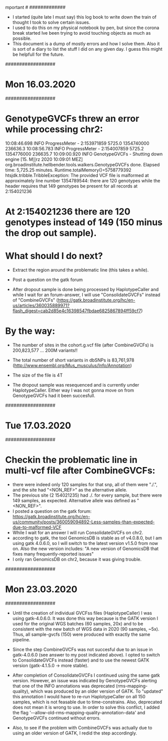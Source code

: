 mportant #
#############

- I started (quite late I must say) this log book to write down the train of thought I took to solve certain issues. 
- I used to do this on my physical notebook by pen, but since the corona break started Ive been trying to avoid touching objects as much as possible. 
- This document is a dump of mostly errors and how I solve them. Also it is sort of a diary to list the stuff I did on any given day. I guess this might be helpfull for the future.


##################
# Mon 16.03.2020 # 
##################


# GenotypeGVCFs threw an error while processing chr2:

10:08:46.698 INFO  ProgressMeter -          2:153971859           5725.0            1354740000         236636.3
10:08:56.783 INFO  ProgressMeter -          2:154007859           5725.2            1354776000         236635.7
10:09:00.920 INFO  GenotypeGVCFs - Shutting down engine
[15. M▒rz 2020 10:09:01 MEZ] org.broadinstitute.hellbender.tools.walkers.GenotypeGVCFs done. Elapsed time: 5,725.25 minutes.
Runtime.totalMemory()=5758779392
htsjdk.tribble.TribbleException: The provided VCF file is malformed at approximately line number 1354789544: there are 120 genotypes while the header requires that 149 genotypes be present for all records at 2:154021236

# At 2:154021236 there are 120 genotypes instead of 149 (150 minus the drop out sample).

# What should I do next?

- Extract the region around the problematic line (this takes a while).

- Post a question on the gatk forum

- After dropout sample is done being processed by HaplotypeCaller and while I wait for an forum-answer, I will use "ConsolidateGVCFs" instead of "CombineGVCFs" (https://gatk.broadinstitute.org/hc/en-us/articles/360035889971?flash_digest=cab2d85e4c16398547fbdae6825867894ff59cf7)

# By the way:
- The number of sites in the cohort.g.vcf file (after CombineGVCFs) is 200,823,577 ... 200M variants!!

- The total number of short variants in dbSNPs is 83,761,978 (http://www.ensembl.org/Mus_musculus/Info/Annotation)

- The size of the file is 4T

- The dropout sample was resequenced and is currently under HaplotypeCaller. Either way I was not gonna move on from GenotypeGVCFs had it been succesfull.

##################
# Tue 17.03.2020 #
##################

# Checkin the problematic line in multi-vcf file after CombineGVCFs:
- there were indeed only 120 samples for that snp, all of them were "./.", and the site had "<NON_REF>" as the alternative allele. 
- The previous site (2       154021235) had ./. for every sample, but there were 149 samples, as expected. Alternative allele was defined as "<NON_REF>".
- I posted a question on the gatk forum: https://gatk.broadinstitute.org/hc/en-us/community/posts/360059094892-Less-samples-than-expected-due-to-malformed-VCF
- While I wait for an answer I will run ConsolidateGVCFs on chr2. 
- according to gatk, the tool GenomicsDB is stable as of v4.0.8.0, but I am using gatk 4.0.6.0, so I will switch to the latest version v1.5.0 from now on. Also the new version includes: "A new version of GenomicsDB that fixes many frequently-reported issues"
- I only ran GenomicsDB on chr2, because it was giving trouble.

##################
# Mon 23.03.2020 #
##################

* Until the creation of individual GVCFss files (HaplotypeCaller) I was using gatk-4.0.6.0. It was done this way because is the GATK version I used for the original WGS batches (60 samples, 20x) and to be consistent with the new batch of WGS data in 2020 (90 samples, ~5x). Thus, all sample-gvcfs (150) were produced with exactly the same pipeline.

* Since the step CombineGVCFs was not succesful due to an issue in gatk-4.0.6.0 (see answer to my post indicated above). I opted to switch to ConsolidateGVCFs instead (faster) and to use the newest GATK version (gatk-4.1.5.0 -> more stable). 

* After completion of ConsolidateGVCFs I continued using the same gatk version. However, an issue was indicated by GenotypeGVCFs alerting that one of the INFO annotations was deprecated (rms-mapping-quality), which was produced by an older version of GATK. To "updated" this annotation I would have to re-run HaplotypeCaller on all 150 samples, which is not feasable due to time-constrains. Also, deprecated does not mean it is wrong to use. In order to solve this conflict, I added the flag '--allow-old-rms-mapping-quality-annotation-data' and GenotypeGVCFs continued without errors.

* Also, to see if the problem with CombineGVCFs was actually due to using an older version of GATK, I redid the step accordingly.


